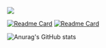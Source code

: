<!--
**JeonJoo/JeonJoo** is a ✨ _special_ ✨ repository because its `README.md` (this file) appears on your GitHub profile.

Here are some ideas to get you started
- 🔭 I’m currently working on ...
- 🌱 I’m currently learning ...
- 👯 I’m looking to collaborate on ...
- 🤔 I’m looking for help with ...
- 💬 Ask me about ...
- 📫 How to reach me: ...
- 😄 Pronouns: ...
- ⚡ Fun fact: ...
-->
<img src="https://capsule-render.vercel.app/api?type=transparent&color=ffff33&height=300&section=header&text=JooHwan%20GitHub&fontSize=90&animation=fadeIn&fontColor=dddddd"/>

[![Readme Card](https://github-readme-stats.vercel.app/api/pin/?username=JeonJoo&theme=swift&repo=Detection_test_program)](https://github.com/JeonJoo/Detection_test_program) [![Readme Card](https://github-readme-stats.vercel.app/api/pin/?username=JeonJoo&theme=swift&repo=cus_labeling_tool_object_detection)](https://github.com/JeonJoo/cus_labeling_tool_object_detection)

![Anurag's GitHub stats](https://github-readme-stats.vercel.app/api?username=JeonJoo&theme=swift&show_icons=true)

